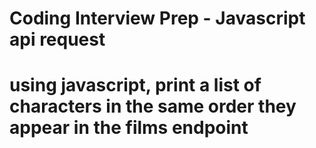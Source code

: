 # Coding Interview Prep - Javascript api request

# using javascript, print a list of characters in the same order they appear in the films endpoint
